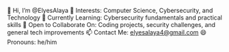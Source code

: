 👋 Hi, I’m @ElyesAlaya
👀 Interests: Computer Science, Cybersecurity, and Technology
🌱 Currently Learning: Cybersecurity fundamentals and practical skills
💞️ Open to Collaborate On: Coding projects, security challenges, and general tech improvements
📫 Contact Me: elyesalaya4@gmail.com
😄 Pronouns: he/him
<!---
ElyesAlaya/ElyesAlaya is a ✨ special ✨ repository because its `README.md` (this file) appears on your GitHub profile.
You can click the Preview link to take a look at your changes.
--->
